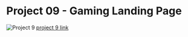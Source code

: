 # Project 09 - Gaming Landing Page


![Project 9](./Gaming%20Landing%20Page.png)
[project 9 link](https://gaming-landing-page-7d0e8f.netlify.app/)
